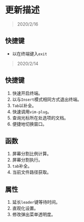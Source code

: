 # 更新描述

> 2020/2/16

## 快捷键

- <Esc>以在终端键入`exit`

> 2020/2/14

## 快捷键

1. 快速开启终端。
2. 以与`Insert`模式相同方式退出终端。
3. `Tab`以补全。
5. 快速调用`vim-plug`。
6. 查询光标所在处选项的文档。
7. 便捷地切换窗口。

## 函数

1. 屏幕分割比例计算。
2. 屏幕分割执行。
3. `tab`补全。
4. 当前文件路径获取。

## 属性

1. 延长`leader`键等待时间。
2. 直观化设置。
3. 修改弹出菜单透明度。
